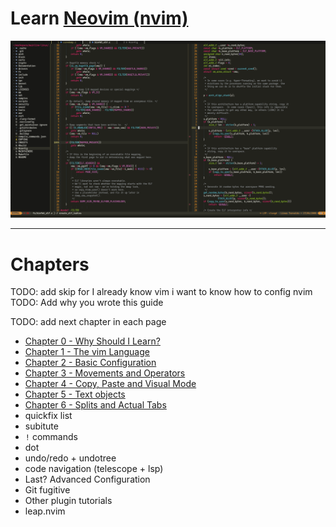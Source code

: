 # Learn [Neovim (nvim)](https://github.com/neovim/neovim)

![nvim Screenshot](./media/preview.png)

---

# Chapters

TODO: add skip for I already know vim i want to know how to config nvim
TODO: Add why you wrote this guide

TODO: add next chapter in each page
* [Chapter 0 - Why Should I Learn?](chapters/00-why-should-i-learn.md)
* [Chapter 1 - The vim Language](chapters/01-the-vim-language.md)
* [Chapter 2 - Basic Configuration](chapters/02-basic-config.md)
* [Chapter 3 - Movements and Operators](chapters/03-movements-and-operators.md)
* [Chapter 4 - Copy, Paste and Visual Mode](chapters/04-copy-paste-visual.md)
* [Chapter 5 - Text objects](chapters/05-text-objects.md)
* [Chapter 6 - Splits and Actual Tabs](chapters/06-splits-and-actual-tabs.md)
* quickfix list
* subitute
* `!` commands
* dot
* undo/redo + undotree
* code navigation (telescope + lsp)
* Last? Advanced Configuration
* Git fugitive
* Other plugin tutorials
* leap.nvim
